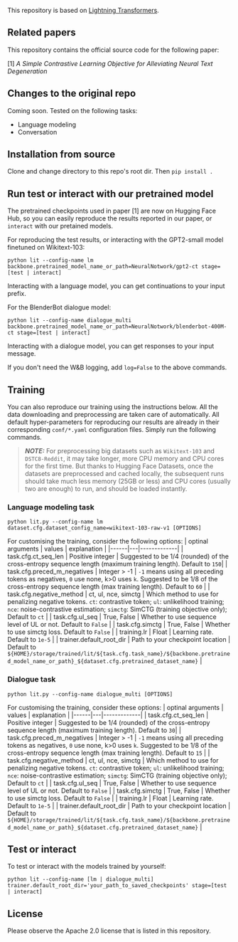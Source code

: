 <!-- This repo is for our paper _Training a Turn-level User Engagingness Predictor for Dialogues with Weak Supervision_ -->

This repository is based on [Lightning Transformers](https://github.com/PyTorchLightning/lightning-transformers).

## Related papers

This repository contains the official source code for the following paper:

[1] _A Simple Contrastive Learning Objective for Alleviating Neural Text Degeneration_
<!-- WESEE -->

## Changes to the original repo
Coming soon.
Tested on the following tasks:
* Language modeling
* Conversation
<!-- * Text regression -->


## Installation from source

Clone and change directory to this repo's root dir.
Then `pip install .`

## Run test or interact with our pretrained model

The pretrained checkpoints used in paper [1] are now on Hugging Face Hub, so you can easily reproduce the results reported in our paper, or `interact` with our pretained models.

For reproducing the test results, or interacting with the GPT2-small model finetuned on Wikitext-103:

`python lit --config-name lm backbone.pretrained_model_name_or_path=NeuralNotwork/gpt2-ct stage=[test | interact]`

Interacting with a language model, you can get continuations to your input prefix.

For the BlenderBot dialogue model:

`python lit --config-name dialogue_multi backbone.pretrained_model_name_or_path=NeuralNotwork/blenderbot-400M-ct stage=[test | interact]`

Interacting with a dialogue model, you can get responses to your input message.

If you don't need the W&B logging, add `log=False` to the above commands.

## Training

You can also reproduce our training using the instructions below.
All the data downloading and preprocessing are taken care of automatically.
All default hyper-parameters for reproducing our results are already in their corresponding `conf/*.yaml`
configuration files.
Simply run the following commands.

> **_NOTE:_**  For preprocessing big datasets such as `Wikitext-103` and `DSTC8-Reddit`, it may take longer, more CPU memory and CPU cores for the first time. But thanks to Hugging Face Datasets, once the datasets are preprocessed and cached locally, the subsequent runs should take much less memory (25GB or less) and CPU cores (usually two are enough) to run, and should be loaded instantly.

### Language modeling task

`python lit.py --config-name lm dataset.cfg.dataset_config_name=wikitext-103-raw-v1 [OPTIONS]`

For customising the training, consider the following options:
| optinal arguments | values | explanation |
|------|---|-------------|
| task.cfg.ct_seq_len | Positive integer | Suggested to be 1/4 (rounded) of the cross-entropy sequence length (maximum training length). Default to `150`|
| task.cfg.preced_m_negatives | Integer > -1 | `-1` means using all preceding tokens as negatives, `0` use none, k>0 uses `k`. Suggested to be 1/8 of the cross-entropy sequence length (max training length). Default to `60` |
| task.cfg.negative_method | ct, ul, nce, simctg | Which method to use for penalizing negative tokens. `ct`: contrastive token; `ul`: unlikelihood training; `nce`: noise-contrastive estimation; `simctg`: SimCTG (training objective only); Default to `ct` |
| task.cfg.ul_seq | True, False | Whether to use sequence level of UL or not. Default to `False` |
| task.cfg.simctg | True, False | Whether to use simctg loss. Default to `False` |
| training.lr | Float | Learning rate. Default to `1e-5` |
| trainer.default_root_dir | Path to your checkpoint location | Default to `${HOME}/storage/trained/lit/${task.cfg.task_name}/${backbone.pretrained_model_name_or_path}_${dataset.cfg.pretrained_dataset_name}` |

### Dialogue task

`python lit.py --config-name dialogue_multi [OPTIONS]`

For customising the training, consider these options:
| optinal arguments | values | explanation |
|------|---|-------------|
| task.cfg.ct_seq_len | Positive integer | Suggested to be 1/4 (rounded) of the cross-entropy sequence length (maximum training length). Default to `30`|
| task.cfg.preced_m_negatives | Integer > -1 | `-1` means using all preceding tokens as negatives, `0` use none, k>0 uses `k`. Suggested to be 1/8 of the cross-entropy sequence length (max training length). Default to `15` |
| task.cfg.negative_method | ct, ul, nce, simctg | Which method to use for penalizing negative tokens. `ct`: contrastive token; `ul`: unlikelihood training; `nce`: noise-contrastive estimation; `simctg`: SimCTG (training objective only); Default to `ct` |
| task.cfg.ul_seq | True, False | Whether to use sequence level of UL or not. Default to `False` |
| task.cfg.simctg | True, False | Whether to use simctg loss. Default to `False` |
| training.lr | Float | Learning rate. Default to `1e-5` |
| trainer.default_root_dir | Path to your checkpoint location | Default to `${HOME}/storage/trained/lit/${task.cfg.task_name}/${backbone.pretrained_model_name_or_path}_${dataset.cfg.pretrained_dataset_name}` |

<!-- ### Text regression task (engagingness evaluator)

`python lit.py --config-name rdep_hier_multi` -->

## Test or interact

To test or interact with the models trained by yourself:

`python lit --config-name [lm | dialogue_multi] trainer.default_root_dir='your_path_to_saved_checkpoints' stage=[test | interact]`

<!-- ```
export DATASET=fed # or daily_dialog_engaging

python lit.py --config-name rdep_hier dataset.cfg.history_size=3 trainer.default_root_dir='your_path_to_save_checkpoints' stage=test log=False dataset=nlp/text_regression/${DATASET}
``` -->

## License

Please observe the Apache 2.0 license that is listed in this repository.

